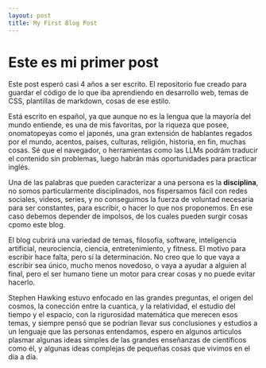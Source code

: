 ```yaml
---
layout: post
title: My First Blog Post
---
```


# Este es mi primer post

Este post esperó casi 4 años a ser escrito. El repositorio fue creado para guardar el código de lo que iba aprendiendo en desarrollo web, temas de CSS, plantillas de markdown, cosas de ese estilo. 

Está escrito en español, ya que aunque no es la lengua que la mayoría del mundo entiende, es una de mis favoritas, por la riqueza que posee, onomatopeyas como el japonés, una gran extensión de hablantes regados por el mundo, acentos, paises, culturas, religión, historia, en fin, muchas cosas. Sé que el navegador, o herramientas como las LLMs podrám traducir el contenido sin problemas, luego habrán más oportunidades para practicar inglés.

Una de las palabras que pueden caracterizar a una persona es la **disciplina**, no somos particularmente disciplinados, nos fispersamos fácil con redes sociales, videos, series, y no conseguimos la fuerza de voluntad necesaria para ser constantes, para escribir, o hacer lo que nos proponemos. En ese caso debemos depender de impolsos, de los cuales pueden surgir cosas cpomo este blog.

El blog cubrirá una variedad de temas, filosofía, software, inteligencia artificial, neurociencia, ciencia, entretenimiento, y fitness. El motivo para escribir hace falta, pero sí la determinación. No creo que lo que vaya a escribir sea único, mucho menos novedoso, o vaya a ayudar a alguien al final, pero el ser humano tiene un motor para crear cosas y no puede evitar hacerlo.

Stephen Hawking estuvo enfocado en las grandes preguntas, el origen del cosmos, la conección entre la cuantica, y la relatividad, el estudio del tiempo y el espacio, con la rigurosidad matemática que merecen esos temas, y siempre pensó que se podrían llevar sus conclusiones y estudios a un lenguaje que las personas entendamos, espero en algunos articulos plasmar algunas ideas simples de las grandes enseñanzas de científicos como él, y algunas ideas complejas de pequeñas cosas que vivimos en el día a día.
